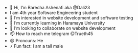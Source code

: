 - 👋 Hi, I’m Barecha Ashenafi aka @Dali23
- I am 4th year Software Engineering student
- 👀 I’m interested in website development and software testing
- 🌱 I’m currently learning in Haramaya University 
- 💞️ I’m looking to collaborate on website development 
- 📫 How to reach me telegram @Trueth45
- 😄 Pronouns: He
- ⚡ Fun fact: I am a tall male

<!---
Dali1234567890/Dali1234567890 is a ✨ special ✨ repository because its `README.md` (this file) appears on your GitHub profile.
You can click the Preview link to take a look at your changes.
--->
